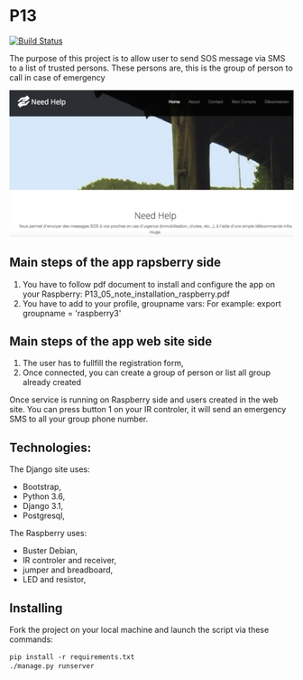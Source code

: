 # P13

[![Build Status](https://travis-ci.com/davidbarat/P13.svg?branch=master)](https://travis-ci.com/davidbarat/P13)

The purpose of this project is to allow user to send SOS message via SMS to a list of trusted persons.
These persons are, this is the group of person to call in case of emergency

![Screenshot](https://github.com/davidbarat/P13/blob/main/imagesite.png)

## Main steps of the app rapsberry side
1. You have to follow pdf document to install and configure the app on your Raspberry:
P13_05_note_installation_raspberry.pdf
2. You have to add to your profile, groupname vars:
For example:
export groupname = 'raspberry3'


## Main steps of the app web site side
1. The user has to fullfill the registration form,
2. Once connected, you can create a group of person or list all group already created

Once service is running on Raspberry side and users created in the web site. You can press button 1 on your IR controler, it will send an emergency SMS to all your group phone number.
	
## Technologies:
The Django site uses:

* Bootstrap,
* Python 3.6,
* Django 3.1,
* Postgresql,

The Raspberry uses:
* Buster Debian,
* IR controler and receiver,
* jumper and breadboard,
* LED and resistor,

## Installing

Fork the project on your local machine and launch the script via these commands:

    pip install -r requirements.txt
    ./manage.py runserver
